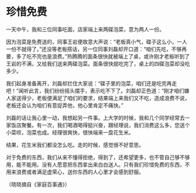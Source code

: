 # 珍惜免费

一天中午，我和三位同事吃面，店家端上来两碟泡菜，意为两人一份。 

因为泡菜是免费送的，同事王岩便故意大声说：“老板真小气，碟子这么小，一人一份不就得了。”还没等老板搭话，另一位同事刘磊却开口道：“咱们先吃，不够再要，多了吃不完也是浪费。”热腾腾的面条很快就被端上了桌，或许刚才老板听到了王岩的不满，又给我们送来两碟泡菜。面条很快就吃完了，桌上的四碟泡菜却没吃多少。 

我们起身准备离开，刘磊却拦住大家说：“碟子里的泡菜，咱们还是吃完再走吧！”闻听此言，我们纷纷摇头摆手，表示吃不下了。刘磊却正色道：“刚才咱们嫌人家送得少，老板便满足了咱们的要求，结果端上来我们又不吃，造成浪费不说，老板还会认为咱们有意捉弄他，他心里肯定不痛快。” 

刘磊的话让我心里一动，我想起另一件事。上大学的时候，我和几个同学经常去一家饭店聚餐。有一次，我们喝酒喝得挺兴奋，跟经理说，我们消费这么多，您送个小菜呗，泡菜也成。经理很爽快，很快端来一盘花生米。 

结果，花生米我们都没怎么吃。走的时候，感觉很不好意思。 

对于免费的东西，我们从来不懂得拒绝，得到了，还希望更多，也不管自己够不够用，能不能用。没有人愿意把东西拿出来白白送人。只有我们珍惜免费的东西，不用来浪费或者满足虚荣心，送你东西的人心里才会感到舒服。 

（晓晓摘自《家庭百事通》）